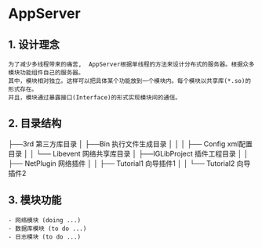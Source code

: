# AppServer

## 1. 设计理念
    为了减少多线程带来的痛苦,  AppServer根据单线程的方法来设计分布式的服务器。根据众多模块功能组件自己的服务器。
    其中，模块相对独立。这样可以把具体某个功能放到一个模块内。每个模块以共享库(*.so)的形式存在。 
    并且，模块通过暴露接口(Interface)的形式实现模块间的通信。

## 2. 目录结构
   ├──3rd   第三方库目录
   │ 
   ├──Bin   执行文件生成目录
   │   │
   │   ├── Config    xml配置目录
   │
   │   └── Libevent  网络共享库目录
   │
   ├──IGLibProject  插件工程目录
   │
   │   ├── NetPlugin    网络插件
   │
   │   ├── Tutorial1    向导插件1
   │
   │   └── Tutorial2    向导插件2
   
   
   
## 3. 模块功能
    - 网络模块 (doing ...)
    - 数据库模块 (to do ...)
    - 日志模块 (to do ...)
